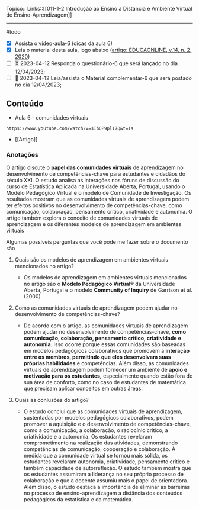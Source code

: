 Tópico::
Links::[[011-1-2 Introdução ao Ensino à Distância e Ambiente Virtual de Ensino-Aprendizagem]]

---
#todo 
- [x] Assista o [vídeo-aula-6](https://ava.uft.edu.br/ead/mod/url/view.php?id=45912 "vídeo-aula-6") (dicas da aula 6)
- [x] Leia o material desta aula, logo abaixo ([artigo: EDUCAONLINE, v.14, n. 2, 2020](https://ava.uft.edu.br/ead/mod/resource/view.php?id=45909 "artigo: EDUCAONLINE, v.14, n. 2, 2020"))
- [ ] ⏳ 2023-04-12  Responda o questionário-6 que será lançado no dia 12/04/2023;
- [ ]  🛫 2023-04-12 Leia/assista o Material complementar-6 que será postado no dia 12/04/2023;

## Conteúdo

-  Aula 6 - comunidades virtuais
 ```timestamp-url 
 https://www.youtube.com/watch?v=sIbQP9plI7Q&t=1s
 ```

- [[Artigo]]

### Anotações

O artigo discute o **papel das comunidades virtuais** de aprendizagem no desenvolvimento de competências-chave para estudantes e cidadãos do século XXI. O estudo analisa as interações nos fóruns de discussão do curso de Estatística Aplicada na Universidade Aberta, Portugal, usando o Modelo Pedagógico Virtual e o modelo de Comunidade de Investigação. Os resultados mostram que as comunidades virtuais de aprendizagem podem ter efeitos positivos no desenvolvimento de competências-chave, como comunicação, colaboração, pensamento crítico, criatividade e autonomia. O artigo também explora o conceito de comunidades virtuais de aprendizagem e os diferentes modelos de aprendizagem em ambientes virtuais

Algumas possíveis perguntas que você pode me fazer sobre o documento são

1. Quais são os modelos de aprendizagem em ambientes virtuais mencionados no artigo?

	- Os modelos de aprendizagem em ambientes virtuais mencionados no artigo são o **Modelo Pedagógico Virtual**® da Universidade Aberta, Portugal e o modelo **Community of Inquiry** de Garrison et al. (2000).

2. Como as comunidades virtuais de aprendizagem podem ajudar no desenvolvimento de competências-chave?

	- De acordo com o artigo, as comunidades virtuais de aprendizagem podem ajudar no desenvolvimento de competências-chave, **como comunicação, colaboração, pensamento crítico, criatividade e autonomia**. Isso ocorre porque essas comunidades são baseadas em modelos pedagógicos colaborativos que promovem a **interação entre os membros, permitindo que eles desenvolvam suas próprias habilidades** e competências. Além disso, as comunidades virtuais de aprendizagem podem fornecer um ambiente de **apoio e motivação para os estudantes,** especialmente quando estão fora de sua área de conforto, como no caso de estudantes de matemática que precisam aplicar conceitos em outras áreas.
3. Quais as conlusões do artigo?
	- O estudo conclui que as comunidades virtuais de aprendizagem, sustentadas por modelos pedagógicos colaborativos, podem promover a aquisição e o desenvolvimento de competências-chave, como a comunicação, a colaboração, o raciocínio crítico, a criatividade e a autonomia. Os estudantes revelaram comprometimento na realização das atividades, demonstrando competências de comunicação, cooperação e colaboração. À medida que a comunidade virtual se tornou mais sólida, os estudantes revelaram autonomia, criatividade, pensamento crítico e também capacidade de autorreflexão. O estudo também mostra que os estudantes assumiram a liderança no seu próprio processo de colaboração e que a docente assumiu mais o papel de orientadora. Além disso, o estudo destaca a importância de eliminar as barreiras no processo de ensino-aprendizagem a distância dos conteúdos pedagógicos da estatística e da matemática.